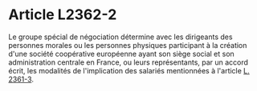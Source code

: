 # Article L2362-2

Le groupe spécial de négociation détermine avec les dirigeants des personnes morales ou les personnes physiques participant à la création d'une société coopérative européenne ayant son siège social et son administration centrale en France, ou leurs représentants, par un accord écrit, les modalités de l'implication des salariés mentionnées à l'article [L. 2361-3][1].

 [1]: /affichCodeArticle.do?cidTexte=LEGITEXT000006072050&idArticle=LEGIARTI000018047262&dateTexte=&categorieLien=cid